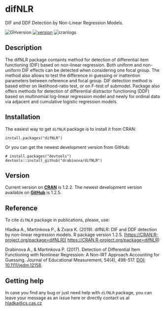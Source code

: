 # difNLR
DIF and DDF Detection by Non-Linear Regression Models.

![GHversion](https://img.shields.io/github/release/drabinova/difNLR.svg)
[![version](https://www.r-pkg.org/badges/version/difNLR)](https://CRAN.R-project.org/package=difNLR)
![cranlogs](https://cranlogs.r-pkg.org/badges/difNLR)

## Description

The difNLR package containts method for detection of differential item functioning (DIF)
based on non-linear regression. Both uniform and non-uniform DIF effects can be detected when considering one focal group. The method also allows to test the difference in guessing or inattention parameters between reference and focal group. DIF detection method is based either on likelihood-ratio test, or on F-test of submodel. Package also offers methods for detection of differential distractor functioning (DDF) based on multinomial log-linear regression model and newly for
ordinal data via adjacent and cumulative logistic regression models.

## Installation
The easiest way to get `difNLR` package is to install it from CRAN:
```
install.packages("difNLR")
```
Or you can get the newest development version from GitHub:
```
# install.packages("devtools")
devtools::install_github("drabinova/difNLR")
```
## Version
Current version on [**CRAN**](https://CRAN.R-project.org/package=difNLR) is 1.2.2. The newest development version available on [**GitHub**](https://github.com/drabinova/difNLR) is 1.2.5.

## Reference

To cite `difNLR` package in publications, please, use:

  Hladka A., Martinkova P., & Zvara K. (2019). difNLR: DIF and DDF detection by non-linear
  regression models. R package version 1.2.5. [https://CRAN.R-project.org/package=difNLR]( https://CRAN.R-project.org/package=difNLR)

  Drabinova A., & Martinkova P. (2017). Detection of Differential Item Functioning with
  Nonlinear Regression: A Non-IRT Approach Accounting for Guessing. Journal of
  Educational Measurement, 54(4), 498-517. [DOI: 10.1111/jedm.12158](https://doi.org/10.1111/jedm.12158).
  
## Getting help
In case you find any bug or just need help with `difNLR` package, you can leave your message as an issue here or directly contact us at hladka@cs.cas.cz
